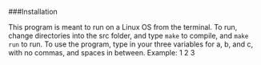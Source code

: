 ###Installation

This program is meant to run on a Linux OS from the terminal. To run, change directories into the src folder, and type `make` to compile, and `make run` to run. To use the program, type in your three variables for a, b, and c, with no commas, and spaces in between. Example: 1 2 3

